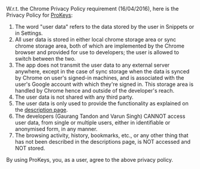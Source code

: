 W.r.t. the Chrome Privacy Policy requirement (16/04/2016), here is the Privacy Policy for [ProKeys](https://chrome.google.com/webstore/detail/prokeys/ekfnbpgmmeahnnlpjibofkobpdkifapn):

1. The word "user data" refers to the data stored by the user in Snippets or in Settings.
2. All user data is stored in either local chrome storage area or sync chrome storage area, both of which are implemented by the Chrome browser and provided for use to developers; the user is allowed to switch between the two.
3. The app does not transmit the user data to any external server anywhere, except in the case of sync storage when the data is synced by Chrome on user's signed-in machines, and is associated with the user's Google account with which they're signed in. This storage area is handled by Chrome hence and outside of the developer's reach.
4. The user data is not shared with any third party.
5. The user data is only used to provide the functionality as explained on the [description page](https://chrome.google.com/webstore/detail/prokeys/ekfnbpgmmeahnnlpjibofkobpdkifapn).
6. The developers (Gaurang Tandon and Varun Singh) CANNOT access user data, from single or multiple users, either in identifiable or  anonymised form, in any manner.
7. The browsing activity, history, bookmarks, etc., or any other thing that has not been described in the descriptions page, is NOT accessed and NOT stored.

By using ProKeys, you, as a user, agree to the above privacy policy.
